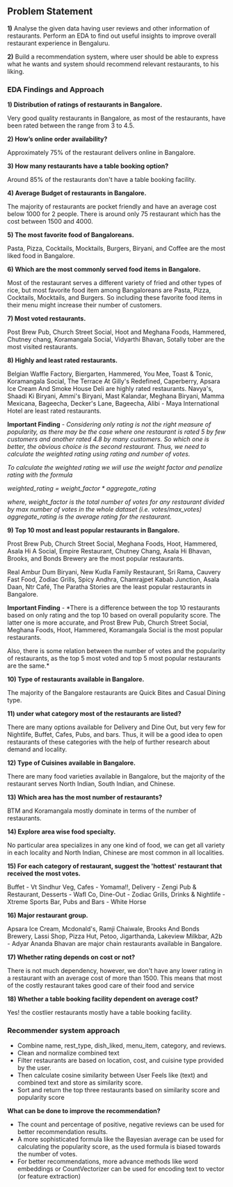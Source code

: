 ## Problem Statement
**1)** Analyse the given data having user reviews and other information of restaurants. Perform an EDA to find out useful insights to improve overall restaurant experience in Bengaluru.

**2)** Build a recommendation system, where user should be able to express what he wants and system should recommend relevant restaurants, to his liking.

### EDA Findings and Approach

**1)	Distribution of ratings of restaurants in Bangalore.**

Very good quality restaurants in Bangalore, as most of the restaurants, have been rated between the range from 3 to 4.5.

**2)	How’s online order availability?**

Approximately 75% of the restaurant delivers online in Bangalore.

**3)	How many restaurants have a table booking option?**

Around 85% of the restaurants don't have a table booking facility.

**4)	Average Budget of restaurants in Bangalore.**

The majority of restaurants are pocket friendly and have an average cost below 1000 for 2 people. There is around only 75 restaurant which has the cost between 1500 and 4000.

**5)	The most favorite food of Bangaloreans.**

Pasta, Pizza, Cocktails, Mocktails, Burgers, Biryani, and Coffee are the most liked food in Bangalore.

**6)	Which are the most commonly served food items in Bangalore.**

Most of the restaurant serves a different variety of fried and other types of rice, but most favorite food item among Bangaloreans are Pasta, Pizza, Cocktails, Mocktails, and Burgers.
So including these favorite food items in their menu might increase their number of customers.

**7)	Most voted restaurants.**

Post Brew Pub, Church Street Social, Hoot and Meghana Foods, Hammered, Chutney chang, Koramangala Social, Vidyarthi Bhavan, Sotally tober are the most visited restaurants.

**8)	Highly and least rated restaurants.**

Belgian Waffle Factory, Biergarten, Hammered, You Mee, Toast & Tonic, Koramangala Social, The Terrace At Gilly's Redefined, Caperberry, Apsara Ice Cream And Smoke House Deli are highly rated restaurants.
Navya's, Shaadi Ki Biryani, Ammi's Biryani, Mast Kalandar, Meghana Biryani, Mamma Mexicana, Bageecha, Decker's Lane, Bageecha, Alibi - Maya International Hotel are least rated restaurants.

**Important Finding** - *Considering only rating is not the right measure of popularity, as there may be the case where one restaurant is rated 5 by few customers and another rated 4.8 by many customers.
So which one is better, the obvious choice is the second restaurant. Thus, we need to calculate the weighted rating using rating and number of votes.*

*To calculate the weighted rating we will use the weight factor and penalize rating with the formula*

*weighted_rating = weight_factor * aggregate_rating*



*where,
weight_factor is the total number of votes for any restaurant divided by max number of votes in the whole dataset (i.e. votes/max_votes)
aggregate_rating is the average rating for the restaurant.*

**9)	Top 10 most and least popular restaurants in Bangalore.**

Prost Brew Pub, Church Street Social, Meghana Foods, Hoot, Hammered,  Asala Hi A Social, Empire Restaurant, Chutney Chang,  Asala Hi Bhavan, Brooks, and Bonds Brewery are the most popular restaurants.

Real Ambur Dum Biryani, New Kudla Family Restaurant, Sri Rama, Cauvery Fast Food, Zodiac Grills, Spicy Andhra, Chamrajpet Kabab Junction,  Asala Daan, Ntr Café, The Paratha Stories are the least popular restaurants in Bangalore.


**Important Finding** - *There is a difference between the top 10 restaurants based on only rating and the top 10 based on overall popularity score. The latter one is more accurate, and Prost Brew Pub, Church Street Social, Meghana Foods, Hoot, Hammered, Koramangala Social is the most popular restaurants.

Also, there is some relation between the number of votes and the popularity of restaurants, as the top 5 most voted and top 5 most popular restaurants are the same.*


**10)	Type of restaurants available in Bangalore.**

The majority of the Bangalore restaurants are Quick Bites and Casual Dining type.

**11)	under what category most of the restaurants are listed?**

There are many options available for Delivery and Dine Out, but very few for Nightlife, Buffet, Cafes, Pubs, and bars. Thus, it will be a good idea to open restaurants of these categories with the help of further research about demand and locality.

**12)	Type of Cuisines available in Bangalore.**

There are many food varieties available in Bangalore, but the majority of the restaurant serves North Indian, South Indian, and Chinese.

**13)	Which area has the most number of restaurants?**

BTM and Koramangala mostly dominate in terms of the number of restaurants.

**14)	Explore area wise food specialty.**

No particular area specializes in any one kind of food, we can get all variety in each locality and North Indian, Chinese are most common in all localities.

**15)	For each category of restaurant, suggest the 'hottest' restaurant that received the most votes.**

Buffet - Vt Sindhur Veg, Cafes - Yomama!!, Delivery - Zengi Pub & Restaurant, Desserts - Wafl Co, Dine-Out - Zodiac Grills, Drinks & Nightlife - Xtreme Sports Bar, Pubs and Bars - White Horse

**16)	Major restaurant group.**

Apsara Ice Cream, Mcdonald's, Ramji Chaiwale, Brooks And Bonds Brewery, Lassi Shop, Pizza Hut, Petoo, Jigarthanda, Lakeview Milkbar, A2b - Adyar Ananda Bhavan are major chain restaurants available in Bangalore.

**17)	Whether rating depends on cost or not?**

There is not much dependency, however, we don't have any lower rating in a restaurant with an average cost of more than 1500. This means that most of the costly restaurant takes good care of their food and service

**18)	Whether a table booking facility dependent on average cost?**

Yes! the costlier restaurants mostly have a table booking facility.


### Recommender system approach

*	Combine name, rest_type, dish_liked, menu_item, category, and reviews.
*	Clean and normalize combined text
*	Filter restaurants are based on location, cost, and cuisine type provided by the user.
*	Then calculate cosine similarity between User Feels like (text) and combined text and store as similarity score.
*	Sort and return the top three restaurants based on similarity score and popularity score


**What can be done to improve the recommendation?**
*	The count and percentage of positive, negative reviews can be used for better recommendation results.
*	A more sophisticated formula like the Bayesian average can be used for calculating the popularity score, as the used formula is biased towards the number of votes.
*	For better recommendations, more advance methods like word embeddings or CountVectorizer can be used  for encoding text to vector (or feature extraction)

